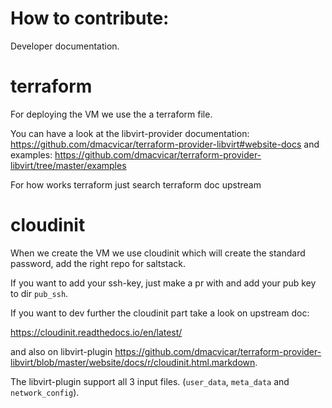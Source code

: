 # How to contribute:

Developer documentation.





# terraform
For deploying the VM we use the a terraform file.

You can have a look at the libvirt-provider documentation: https://github.com/dmacvicar/terraform-provider-libvirt#website-docs and examples:  https://github.com/dmacvicar/terraform-provider-libvirt/tree/master/examples

For how works terraform just search terraform doc upstream

# cloudinit

When we create the VM we use cloudinit which will create the standard password, add the right repo for saltstack.

If you want to add your ssh-key, just make a pr  with and add your pub key to dir `pub_ssh`.

If you want to dev further the cloudinit part take a look on upstream doc:

https://cloudinit.readthedocs.io/en/latest/

and also on libvirt-plugin https://github.com/dmacvicar/terraform-provider-libvirt/blob/master/website/docs/r/cloudinit.html.markdown.

The libvirt-plugin support all 3 input files. (`user_data`, `meta_data` and `network_config`).
